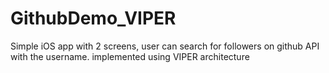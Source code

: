 # GithubDemo_VIPER
Simple iOS app with 2 screens, user can search for followers on github API with the username.
implemented using VIPER architecture
